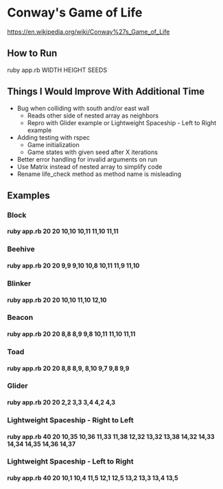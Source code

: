 # Conway's Game of Life
https://en.wikipedia.org/wiki/Conway%27s_Game_of_Life

## How to Run
ruby app.rb WIDTH HEIGHT SEEDS

## Things I Would Improve With Additional Time
- Bug when colliding with south and/or east wall
  - Reads other side of nested array as neighbors
  - Repro with Glider example or Lightweight Spaceship - Left to Right example
- Adding testing with rspec
  - Game initialization
  - Game states with given seed after X iterations
- Better error handling for invalid arguments on run
- Use Matrix instead of nested array to simplify code
- Rename life_check method as method name is misleading

## Examples
### Block
#### ruby app.rb 20 20 10,10 10,11 11,10 11,11

### Beehive
#### ruby app.rb 20 20 9,9 9,10 10,8 10,11 11,9 11,10

### Blinker
#### ruby app.rb 20 20 10,10 11,10 12,10

### Beacon
#### ruby app.rb 20 20 8,8 8,9 9,8 10,11 11,10 11,11

### Toad
#### ruby app.rb 20 20 8,8 8,9, 8,10 9,7 9,8 9,9

### Glider
#### ruby app.rb 20 20 2,2 3,3 3,4 4,2 4,3

### Lightweight Spaceship - Right to Left
#### ruby app.rb 40 20 10,35 10,36 11,33 11,38 12,32 13,32 13,38 14,32 14,33 14,34 14,35 14,36 14,37


### Lightweight Spaceship - Left to Right
#### ruby app.rb 40 20 10,1 10,4 11,5 12,1 12,5 13,2 13,3 13,4 13,5
